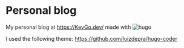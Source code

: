 # Personal blog
My personal blog at https://KevGo.dev/ made with ![hugo](https://gohugo.io)

I used the following theme:
https://github.com/luizdepra/hugo-coder
